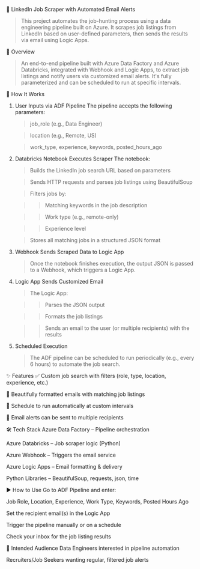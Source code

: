 🔎 LinkedIn Job Scraper with Automated Email Alerts
>This project automates the job-hunting process using a data engineering pipeline built on Azure. It scrapes job listings from LinkedIn based on user-defined parameters, then sends the results via email using Logic Apps.

🚀 Overview
>An end-to-end pipeline built with Azure Data Factory and Azure Databricks, integrated with Webhook and Logic Apps, to extract job listings and notify users via customized email alerts. It's fully parameterized and can be scheduled to run at specific intervals.

🧩 How It Works
1. User Inputs via ADF Pipeline
   The pipeline accepts the following parameters:

   > job_role (e.g., Data Engineer)

   > location (e.g., Remote, US)

   > work_type, experience, keywords, posted_hours_ago

2. Databricks Notebook Executes Scraper
   The notebook:

   > Builds the LinkedIn job search URL based on parameters

   > Sends HTTP requests and parses job listings using BeautifulSoup

   > Filters jobs by:

      >> Matching keywords in the job description

      >> Work type (e.g., remote-only)

      >> Experience level

   > Stores all matching jobs in a structured JSON format

3. Webhook Sends Scraped Data to Logic App
   > Once the notebook finishes execution, the output JSON is passed to a Webhook, which triggers a Logic App.

4. Logic App Sends Customized Email
   > The Logic App:

    >> Parses the JSON output

    >> Formats the job listings

    >> Sends an email to the user (or multiple recipients) with the results

5. Scheduled Execution
   > The ADF pipeline can be scheduled to run periodically (e.g., every 6 hours) to automate the job search.

✨ Features
✅ Custom job search with filters (role, type, location, experience, etc.)

📩 Beautifully formatted emails with matching job listings

🔁 Schedule to run automatically at custom intervals

👥 Email alerts can be sent to multiple recipients

🛠️ Tech Stack
Azure Data Factory – Pipeline orchestration

Azure Databricks – Job scraper logic (Python)

Azure Webhook – Triggers the email service

Azure Logic Apps – Email formatting & delivery

Python Libraries – BeautifulSoup, requests, json, time

▶️ How to Use
Go to ADF Pipeline and enter:

Job Role, Location, Experience, Work Type, Keywords, Posted Hours Ago

Set the recipient email(s) in the Logic App

Trigger the pipeline manually or on a schedule

Check your inbox for the job listing results

👤 Intended Audience
Data Engineers interested in pipeline automation

Recruiters/Job Seekers wanting regular, filtered job alerts
